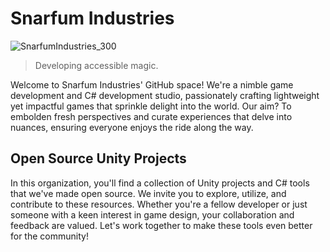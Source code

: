 # Snarfum Industries

![SnarfumIndustries_300](https://github.com/SnarfumIndustries/.github/assets/13316137/d1cde88d-28da-45c6-99e3-75b02a8c9cdb)

> Developing accessible magic.

Welcome to Snarfum Industries' GitHub space! We're a nimble game development and C# development studio, passionately crafting lightweight yet impactful games that sprinkle delight into the world. Our aim? To embolden fresh perspectives and curate experiences that delve into nuances, ensuring everyone enjoys the ride along the way.

## Open Source Unity Projects

In this organization, you'll find a collection of Unity projects and C# tools that we've made open source. We invite you to explore, utilize, and contribute to these resources. Whether you're a fellow developer or just someone with a keen interest in game design, your collaboration and feedback are valued. Let's work together to make these tools even better for the community!

<!--
**Here are some ideas to get you started:**

🙋‍♀️ A short introduction - what is your organization all about?
🌈 Contribution guidelines - how can the community get involved?
👩‍💻 Useful resources - where can the community find your docs? Is there anything else the community should know?
🍿 Fun facts - what does your team eat for breakfast?
🧙 Remember, you can do mighty things with the power of [Markdown](https://docs.github.com/github/writing-on-github/getting-started-with-writing-and-formatting-on-github/basic-writing-and-formatting-syntax)
-->
